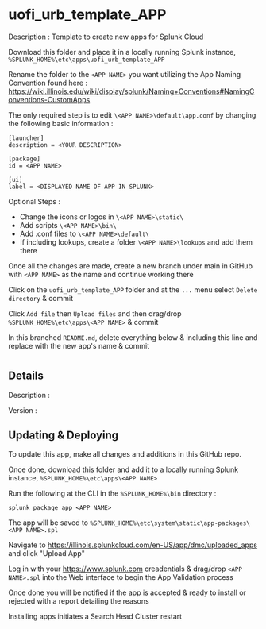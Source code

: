 # uofi_urb_template_APP
Description : Template to create new apps for Splunk Cloud

Download this folder and place it in a locally running Splunk instance, `%SPLUNK_HOME%\etc\apps\uofi_urb_template_APP`

Rename the folder to the `<APP NAME>` you want utilizing the App Naming Convention found here : https://wiki.illinois.edu/wiki/display/splunk/Naming+Conventions#NamingConventions-CustomApps

The only required step is to edit `\<APP NAME>\default\app.conf` by changing the following basic information :
```     
[launcher]
description = <YOUR DESCRIPTION>

[package]
id = <APP NAME>
      
[ui]
label = <DISPLAYED NAME OF APP IN SPLUNK>
```
Optional Steps :

- Change the icons or logos in `\<APP NAME>\static\`
- Add scripts `\<APP NAME>\bin\`
- Add .conf files to `\<APP NAME>\default\`
- If including lookups, create a folder `\<APP NAME>\lookups` and add them there

Once all the changes are made, create a new branch under main in GitHub with `<APP NAME>` as the name and continue working there

Click on the `uofi_urb_template_APP` folder and at the `...` menu select `Delete directory` & commit

Click `Add file` then `Upload files` and then drag/drop `%SPLUNK_HOME%\etc\apps\<APP NAME>` & commit
	
In this branched `README.md`, delete everything below & including this line and replace <APP NAME> with the new app's name & commit

# <APP NAME>
## Details
Description : 

Version : 

## Updating & Deploying
To update this app, make all changes and additions in this GitHub repo.

Once done, download this folder and add it to a locally running Splunk instance, `%SPLUNK_HOME%\etc\apps\<APP NAME>`

Run the following at the CLI in the `%SPLUNK_HOME%\bin` directory :
```
splunk package app <APP NAME>
```  
The app will be saved to `%SPLUNK_HOME%\etc\system\static\app-packages\<APP NAME>.spl`

Navigate to https://illinois.splunkcloud.com/en-US/app/dmc/uploaded_apps and click "Upload App"
    
Log in with your https://www.splunk.com creadentials & drag/drop `<APP NAME>.spl` into the Web interface to begin the App Validation process

Once done you will be notified if the app is accepted & ready to install or rejected with a report detailing the reasons

Installing apps initiates a Search Head Cluster restart
